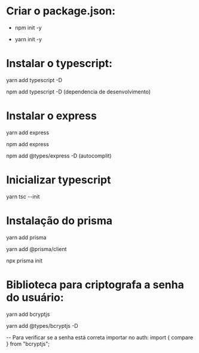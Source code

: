 # Criar o package.json:

- npm init -y

- yarn init -y

# Instalar o typescript:

yarn add typescript -D

npm add typescript -D (dependencia de desenvolvimento)

# Instalar o express

yarn add express

npm add express

npm add @types/express -D (autocomplit)

# Inicializar typescript

yarn tsc --init

# Instalação do prisma

yarn add prisma

yarn add @prisma/client

npx prisma init

# Biblioteca para criptografa a senha do usuário:

yarn add bcryptjs

yarn add @types/bcryptjs -D

-- Para verificar se a senha está correta importar no auth: import { compare } from "bcryptjs";
